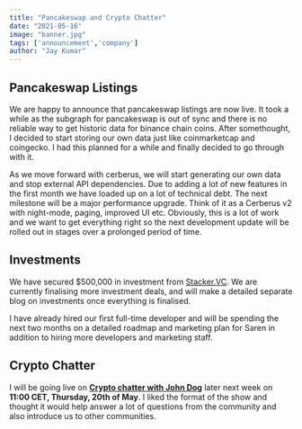 ```yaml
---
title: "Pancakeswap and Crypto Chatter"
date: "2021-05-16"
image: "banner.jpg"
tags: ['announcement','company']
author: "Jay Kumar"
---
```


Pancakeswap Listings
-----------
We are happy to announce that pancakeswap listings are now live. It took a while as the subgraph for pancakeswap is out
of sync and there is no reliable way to get historic data for binance chain coins. After somethought, I decided to
start storing our own data just like coinmarketcap and coingecko. I had this planned for a while and finally decided to
go through with it.

As we move forward with cerberus, we will start generating our own data and stop external API dependencies. Due to
adding a lot of new features in the first month we have loaded up on a lot of technical debt. The next milestone will be
a major performance upgrade. Think of it as a Cerberus v2 with night-mode, paging, improved UI etc. Obviously, this is a
lot of work and we want to get everything right so the next development update will be rolled out in stages over a
prolonged period of time.

Investments
-----------
We have secured $500,000 in investment from [Stacker.VC](https://stacker.vc/). We are currently finalising more
investment deals, and will make a detailed separate blog on investments once everything is finalised.

I have already hired our first full-time developer and will be spending the next two months on a detailed roadmap and
marketing plan for Saren in addition to hiring more developers and marketing staff.

Crypto Chatter
----------------
I will be going live on **[Crypto chatter with John Dog](https://www.youtube.com/channel/UCMikCvihU2L3HERP0IWPZhA)**
later next week on **11:00 CET, Thursday, 20th of May**. I liked the format of the show and thought it would help answer
a lot of questions from the community and also introduce us to other communities.